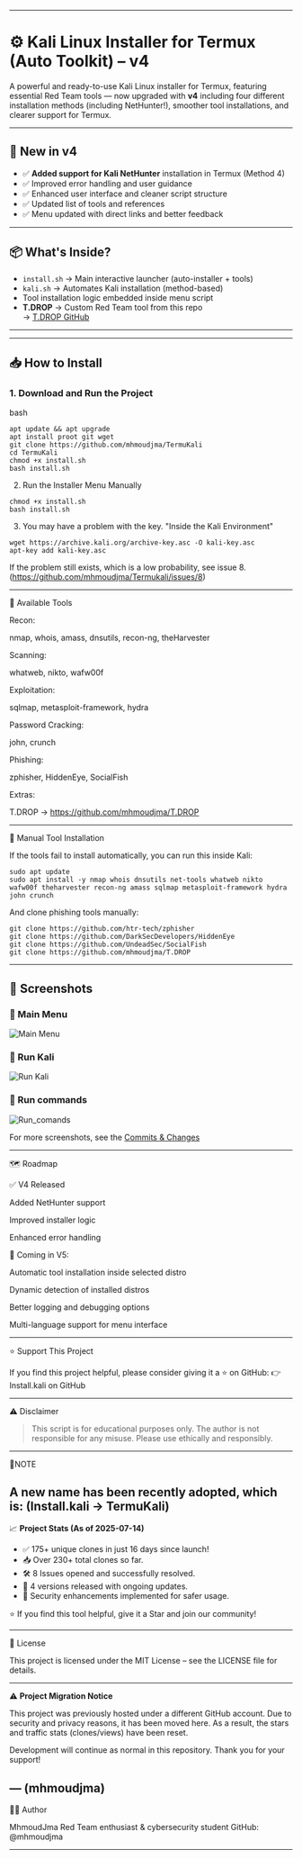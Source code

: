 
---

# ⚙️ Kali Linux Installer for Termux (Auto Toolkit) – v4

A powerful and ready-to-use Kali Linux installer for Termux, featuring essential Red Team tools — now upgraded with **v4** including four different installation methods (including NetHunter!), smoother tool installations, and clearer support for Termux.

---

## 🚀 New in v4

- ✅ **Added support for Kali NetHunter** installation in Termux (Method 4)
- ✅ Improved error handling and user guidance
- ✅ Enhanced user interface and cleaner script structure
- ✅ Updated list of tools and references
- ✅ Menu updated with direct links and better feedback

---

## 📦 What's Inside?

- `install.sh` → Main interactive launcher (auto-installer + tools)
- `kali.sh` → Automates Kali installation (method-based)
- Tool installation logic embedded inside menu script
- **T.DROP** → Custom Red Team tool from this repo  
  → [T.DROP GitHub](https://github.com/mhmoudjma/T.DROP)

---


---

## 📥 How to Install

### 1. Download and Run the Project

bash 
```
apt update && apt upgrade 
apt install proot git wget
git clone https://github.com/mhmoudjma/TermuKali
cd TermuKali
chmod +x install.sh
bash install.sh
```
2. Run the Installer Menu Manually
```
chmod +x install.sh
bash install.sh
```
3. You may have a problem with the key. "Inside the Kali Environment"
```
wget https://archive.kali.org/archive-key.asc -O kali-key.asc
apt-key add kali-key.asc
```
If the problem still exists, which is a low probability, see issue 8. (https://github.com/mhmoudjma/Termukali/issues/8)


---

🧰 Available Tools

Recon:

nmap, whois, amass, dnsutils, recon-ng, theHarvester

Scanning:

whatweb, nikto, wafw00f

Exploitation:

sqlmap, metasploit-framework, hydra

Password Cracking:

john, crunch

Phishing:

zphisher, HiddenEye, SocialFish

Extras:

T.DROP → https://github.com/mhmoudjma/T.DROP


---

🔧 Manual Tool Installation

If the tools fail to install automatically, you can run this inside Kali:
```
sudo apt update
sudo apt install -y nmap whois dnsutils net-tools whatweb nikto wafw00f theharvester recon-ng amass sqlmap metasploit-framework hydra john crunch
```
And clone phishing tools manually:
```
git clone https://github.com/htr-tech/zphisher
git clone https://github.com/DarkSecDevelopers/HiddenEye
git clone https://github.com/UndeadSec/SocialFish
git clone https://github.com/mhmoudjma/T.DROP
```
---

## 📸 Screenshots

### 🔹 Main Menu
![Main Menu](https://github.com/mhmoudjma/Termukali/blob/main/photo/Main%20Menu.jpg)
### 🔹 Run Kali
![Run Kali](https://github.com/mhmoudjma/Termukali/blob/main/photo/Run%20Kali.jpg)
### 🔹 Run commands
![Run_comands](https://github.com/mhmoudjma/Termukali/blob/b26cdebe107cd2b56b7cdbadc61cfcc7adf9516e/photo/Rum_commands.jpg)

For more screenshots, see the [Commits & Changes](https://github.com/mhmoudjma/Termukali/tree/main/photo)





---

🗺️ Roadmap

✅ V4 Released

Added NetHunter support

Improved installer logic

Enhanced error handling


🚀 Coming in V5:

Automatic tool installation inside selected distro

Dynamic detection of installed distros

Better logging and debugging options

Multi-language support for menu interface



---

⭐ Support This Project

If you find this project helpful, please consider giving it a ⭐ on GitHub:
👉 Install.kali on GitHub


---

⚠️ Disclaimer

> This script is for educational purposes only. The author is not responsible for any misuse. Please use ethically and responsibly.

---
 🌟NOTE

A new name has been recently adopted, which is: (Install.kali → TermuKali)
---
📈 **Project Stats (As of 2025-07-14)**

- ✅ 175+ unique clones in just 16 days since launch!
- 📥 Over 230+ total clones so far.
- 🛠️ 8 Issues opened and successfully resolved.
- 🔄 4 versions released with ongoing updates.
- 🔐 Security enhancements implemented for safer usage.

⭐ If you find this tool helpful, give it a Star and join our community!

---

📄 License

This project is licensed under the MIT License – see the LICENSE file for details.

---
⚠️ **Project Migration Notice**

This project was previously hosted under a different GitHub account. Due to security and privacy reasons, it has been moved here. As a result, the stars and traffic stats (clones/views) have been reset. 

Development will continue as normal in this repository. Thank you for your support!

— (mhmoudjma)
---

👨‍💻 Author

MhmoudJma
Red Team enthusiast & cybersecurity student
GitHub: @mhmoudjma

---
